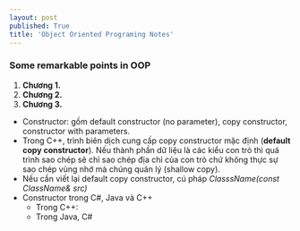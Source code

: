 ```yaml
---
layout: post
published: True
title: 'Object Oriented Programing Notes'
---
```


### Some remarkable points in OOP
1. **Chương 1.**
2. **Chương 2.**
3. **Chương 3.**
  - Constructor: gồm default constructor (no parameter), copy constructor, constructor with parameters.
  - Trong C++, trình biên dịch cung cấp copy constructor mặc định (**default copy constructor**). Nếu thành phần dữ liệu là các kiểu con trỏ thì quá trình sao chép sẽ chỉ sao chép địa chỉ của con trỏ chứ không thực sự sao chép vùng nhớ mà chúng quản lý (shallow copy).
  - Nếu cần viết lại default copy constructor, cú pháp _ClasssName(const ClassName& src)_ 	
  - Constructor trong C#, Java và C++
    - Trong C++: 
    - Trong Java, C#
